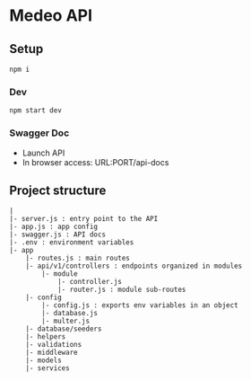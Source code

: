 # Medeo API
## Setup
    npm i

### Dev
    npm start dev

### Swagger Doc

- Launch API
- In browser access: URL:PORT/api-docs

## Project structure

    |
    |- server.js : entry point to the API
    |- app.js : app config
    |- swagger.js : API docs
    |- .env : environment variables
    |- app
    	|- routes.js : main routes
    	|- api/v1/controllers : endpoints organized in modules
		    |- module
			    |- controller.js
			    |- router.js : module sub-routes
	    |- config
		    |- config.js : exports env variables in an object
		    |- database.js
		    |- multer.js
	    |- database/seeders
	    |- helpers
	    |- validations
	    |- middleware
	    |- models
	    |- services

